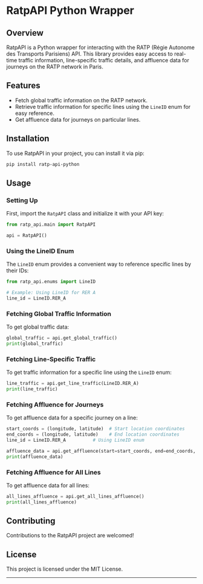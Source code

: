 # RatpAPI Python Wrapper

## Overview
RatpAPI is a Python wrapper for interacting with the RATP (Régie Autonome des Transports Parisiens) API. This library provides easy access to real-time traffic information, line-specific traffic details, and affluence data for journeys on the RATP network in Paris.

## Features
- Fetch global traffic information on the RATP network.
- Retrieve traffic information for specific lines using the `LineID` enum for easy reference.
- Get affluence data for journeys on particular lines.

## Installation
To use RatpAPI in your project, you can install it via pip:
```bash
pip install ratp-api-python
```

## Usage

### Setting Up
First, import the `RatpAPI` class and initialize it with your API key:

```python
from ratp_api.main import RatpAPI

api = RatpAPI()
```

### Using the LineID Enum
The `LineID` enum provides a convenient way to reference specific lines by their IDs:
```python
from ratp_api.enums import LineID

# Example: Using LineID for RER A
line_id = LineID.RER_A
```

### Fetching Global Traffic Information
To get global traffic data:
```python
global_traffic = api.get_global_traffic()
print(global_traffic)
```

### Fetching Line-Specific Traffic
To get traffic information for a specific line using the `LineID` enum:
```python
line_traffic = api.get_line_traffic(LineID.RER_A)
print(line_traffic)
```

### Fetching Affluence for Journeys
To get affluence data for a specific journey on a line:
```python
start_coords = (longitude, latitude)  # Start location coordinates
end_coords = (longitude, latitude)    # End location coordinates
line_id = LineID.RER_A          # Using LineID enum

affluence_data = api.get_affluence(start=start_coords, end=end_coords, line_id=line_id)
print(affluence_data)
```

### Fetching Affluence for All Lines
To get affluence data for all lines:
```python
all_lines_affluence = api.get_all_lines_affluence()
print(all_lines_affluence)
```

## Contributing
Contributions to the RatpAPI project are welcomed!

## License
This project is licensed under the MIT License.

---